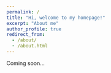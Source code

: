 ```yaml
---
permalink: /
title: "Hi, welcome to my homepage!"
excerpt: "About me"
author_profile: true
redirect_from: 
  - /about/
  - /about.html
---
```


Coming soon...
